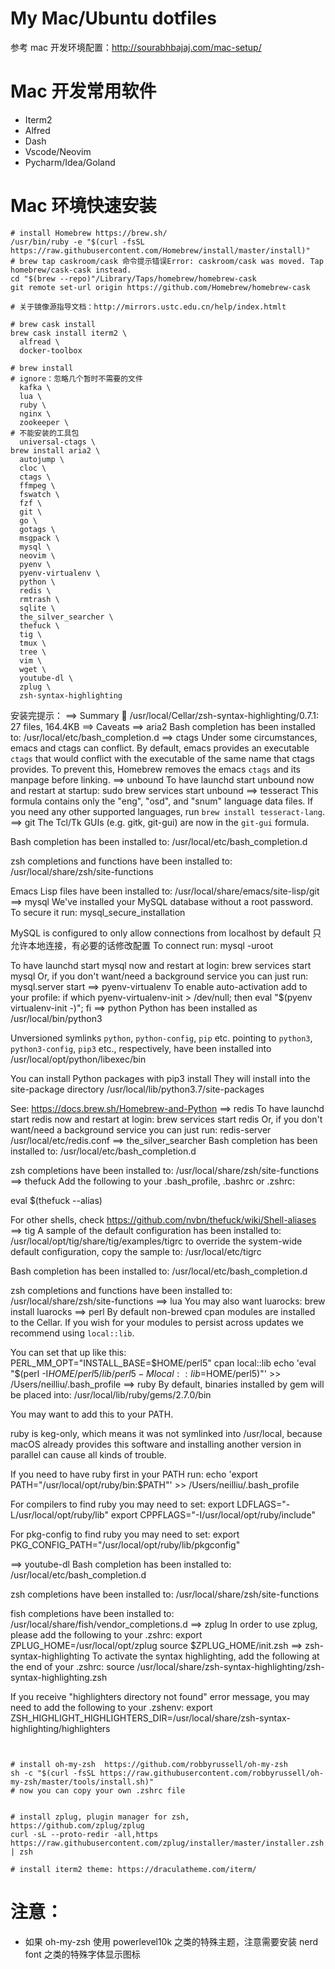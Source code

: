 # My Mac/Ubuntu dotfiles

参考 mac 开发环境配置：http://sourabhbajaj.com/mac-setup/

# Mac 开发常用软件

- Iterm2
- Alfred
- Dash
- Vscode/Neovim
- Pycharm/Idea/Goland

# Mac 环境快速安装

```
# install Homebrew https://brew.sh/
/usr/bin/ruby -e "$(curl -fsSL https://raw.githubusercontent.com/Homebrew/install/master/install)"
# brew tap caskroom/cask 命令提示错误Error: caskroom/cask was moved. Tap homebrew/cask-cask instead. 
cd "$(brew --repo)"/Library/Taps/homebrew/homebrew-cask
git remote set-url origin https://github.com/Homebrew/homebrew-cask

# 关于镜像源指导文档：http://mirrors.ustc.edu.cn/help/index.htmlt

# brew cask install
brew cask install iterm2 \
  alfread \
  docker-toolbox

# brew install
# ignore：忽略几个暂时不需要的文件
  kafka \
  lua \
  ruby \
  nginx \
  zookeeper \
# 不能安装的工具包
  universal-ctags \
brew install aria2 \
  autojump \
  cloc \
  ctags \
  ffmpeg \
  fswatch \
  fzf \
  git \
  go \
  gotags \
  msgpack \
  mysql \
  neovim \
  pyenv \
  pyenv-virtualenv \
  python \
  redis \
  rmtrash \
  sqlite \
  the_silver_searcher \
  thefuck \
  tig \
  tmux \
  tree \
  vim \
  wget \
  youtube-dl \
  zplug \
  zsh-syntax-highlighting

```
安装完提示：
==> Summary
🍺  /usr/local/Cellar/zsh-syntax-highlighting/0.7.1: 27 files, 164.4KB
==> Caveats
==> aria2
Bash completion has been installed to:
  /usr/local/etc/bash_completion.d
==> ctags
Under some circumstances, emacs and ctags can conflict. By default,
emacs provides an executable `ctags` that would conflict with the
executable of the same name that ctags provides. To prevent this,
Homebrew removes the emacs `ctags` and its manpage before linking.
==> unbound
To have launchd start unbound now and restart at startup:
  sudo brew services start unbound
==> tesseract
This formula contains only the "eng", "osd", and "snum" language data files.
If you need any other supported languages, run `brew install tesseract-lang`.
==> git
The Tcl/Tk GUIs (e.g. gitk, git-gui) are now in the `git-gui` formula.

Bash completion has been installed to:
  /usr/local/etc/bash_completion.d

zsh completions and functions have been installed to:
  /usr/local/share/zsh/site-functions

Emacs Lisp files have been installed to:
  /usr/local/share/emacs/site-lisp/git
==> mysql
We've installed your MySQL database without a root password. To secure it run:
    mysql_secure_installation

MySQL is configured to only allow connections from localhost by default
只允许本地连接，有必要的话修改配置
To connect run:
    mysql -uroot

To have launchd start mysql now and restart at login:
  brew services start mysql
Or, if you don't want/need a background service you can just run:
  mysql.server start
==> pyenv-virtualenv
To enable auto-activation add to your profile:
  if which pyenv-virtualenv-init > /dev/null; then eval "$(pyenv virtualenv-init -)"; fi
==> python
Python has been installed as
  /usr/local/bin/python3

Unversioned symlinks `python`, `python-config`, `pip` etc. pointing to
`python3`, `python3-config`, `pip3` etc., respectively, have been installed into
  /usr/local/opt/python/libexec/bin

You can install Python packages with
  pip3 install <package>
They will install into the site-package directory
  /usr/local/lib/python3.7/site-packages

See: https://docs.brew.sh/Homebrew-and-Python
==> redis
To have launchd start redis now and restart at login:
  brew services start redis
Or, if you don't want/need a background service you can just run:
  redis-server /usr/local/etc/redis.conf
==> the_silver_searcher
Bash completion has been installed to:
  /usr/local/etc/bash_completion.d

zsh completions have been installed to:
  /usr/local/share/zsh/site-functions
==> thefuck
Add the following to your .bash_profile, .bashrc or .zshrc:

  eval $(thefuck --alias)

For other shells, check https://github.com/nvbn/thefuck/wiki/Shell-aliases
==> tig
A sample of the default configuration has been installed to:
  /usr/local/opt/tig/share/tig/examples/tigrc
to override the system-wide default configuration, copy the sample to:
  /usr/local/etc/tigrc

Bash completion has been installed to:
  /usr/local/etc/bash_completion.d

zsh completions and functions have been installed to:
  /usr/local/share/zsh/site-functions
==> lua
You may also want luarocks:
  brew install luarocks
==> perl
By default non-brewed cpan modules are installed to the Cellar. If you wish
for your modules to persist across updates we recommend using `local::lib`.

You can set that up like this:
  PERL_MM_OPT="INSTALL_BASE=$HOME/perl5" cpan local::lib
  echo 'eval "$(perl -I$HOME/perl5/lib/perl5 -Mlocal::lib=$HOME/perl5)"' >> /Users/neilliu/.bash_profile
==> ruby
By default, binaries installed by gem will be placed into:
  /usr/local/lib/ruby/gems/2.7.0/bin

You may want to add this to your PATH.

ruby is keg-only, which means it was not symlinked into /usr/local,
because macOS already provides this software and installing another version in
parallel can cause all kinds of trouble.

If you need to have ruby first in your PATH run:
  echo 'export PATH="/usr/local/opt/ruby/bin:$PATH"' >> /Users/neilliu/.bash_profile

For compilers to find ruby you may need to set:
  export LDFLAGS="-L/usr/local/opt/ruby/lib"
  export CPPFLAGS="-I/usr/local/opt/ruby/include"

For pkg-config to find ruby you may need to set:
  export PKG_CONFIG_PATH="/usr/local/opt/ruby/lib/pkgconfig"

==> youtube-dl
Bash completion has been installed to:
  /usr/local/etc/bash_completion.d

zsh completions have been installed to:
  /usr/local/share/zsh/site-functions

fish completions have been installed to:
  /usr/local/share/fish/vendor_completions.d
==> zplug
In order to use zplug, please add the following to your .zshrc:
  export ZPLUG_HOME=/usr/local/opt/zplug
  source $ZPLUG_HOME/init.zsh
==> zsh-syntax-highlighting
To activate the syntax highlighting, add the following at the end of your .zshrc:
  source /usr/local/share/zsh-syntax-highlighting/zsh-syntax-highlighting.zsh

If you receive "highlighters directory not found" error message,
you may need to add the following to your .zshenv:
  export ZSH_HIGHLIGHT_HIGHLIGHTERS_DIR=/usr/local/share/zsh-syntax-highlighting/highlighters
```


# install oh-my-zsh  https://github.com/robbyrussell/oh-my-zsh
sh -c "$(curl -fsSL https://raw.githubusercontent.com/robbyrussell/oh-my-zsh/master/tools/install.sh)"
# now you can copy your own .zshrc file


# install zplug, plugin manager for zsh, https://github.com/zplug/zplug
curl -sL --proto-redir -all,https https://raw.githubusercontent.com/zplug/installer/master/installer.zsh | zsh

# install iterm2 theme: https://draculatheme.com/iterm/
```

# 注意：

- 如果 oh-my-zsh 使用 powerlevel10k 之类的特殊主题，注意需要安装 nerd font 之类的特殊字体显示图标
